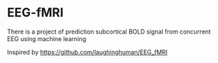 # EEG-fMRI

There is a project of prediction subcortical BOLD signal from concurrent EEG using machine learning

Inspired by https://github.com/laughinghuman/EEG_fMRI

